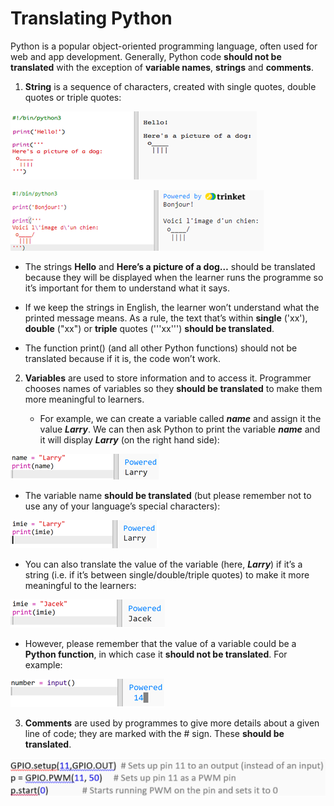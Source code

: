 # Translating Python

Python is a popular object-oriented programming language, often used for web and app development. Generally, Python code **should not be translated** with the exception of **variable names**, **strings** and **comments**.

1. **String** is a sequence of characters, created with single quotes, double quotes or triple quotes:

![screenshot](images/Python_en_string.png)

![screenshot](images/Python_fr_string.png)

   - The strings **Hello** and **Here’s a picture of a dog…** should be translated because they will be displayed when the learner runs the programme so it’s important for them to understand what it says.
 
   - If we keep the strings in English, the learner won’t understand what the printed message means. As a rule, the text that’s within **single** ('xx'), **double** ("xx") or **triple** quotes ('''xx''') **should be translated**.
 
   - The function print() (and all other Python functions) should not be translated because if it is, the code won’t work.
 
2. **Variables** are used to store information and to access it. Programmer chooses names of variables so they **should be translated** to make them more meaningful to learners.

   - For example, we can create a variable called **_name_** and assign it the value **_Larry_**. We can then ask Python to print the variable **_name_** and it will display **_Larry_** (on the right hand side):
 
 ![screenshot](images/Python_en_variable.png)
 
   - The variable name **should be translated** (but please remember not to use any of your language’s special characters):
 
 ![screenshot](images/Python_pl_variable.png)
 
   - You can also translate the value of the variable (here, **_Larry_**) if it’s a string (i.e. if it’s between single/double/triple quotes) to make it more meaningful to the learners:
 
 ![screenshot](images/Python_pl_loc_variable.png)
 
   - However, please remember that the value of a variable could be a **Python function**, in which case it **should not be translated**. For example:
 
 ![screenshot](images/Python_non_localizable_variable.png)
 
3. **Comments** are used by programmes to give more details about a given line of code; they are marked with the # sign. These **should be translated**.

![screenshot](images/Python_comments.png)
